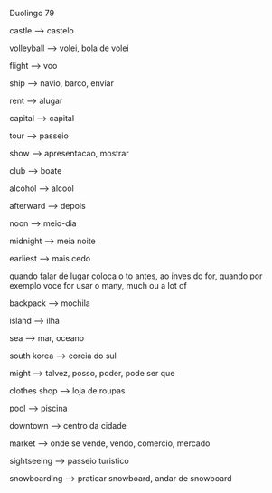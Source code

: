 <p>Duolingo 79</p>
<p>castle --> castelo</p>
<p>volleyball --> volei, bola de volei</p>
<p>flight --> voo</p>
<p>ship --> navio, barco, enviar</p>
<p>rent --> alugar</p>
<p>capital --> capital</p>
<p>tour --> passeio</p>
<p>show --> apresentacao, mostrar</p>
<p>club --> boate</p>
<p>alcohol --> alcool</p>
<p>afterward --> depois</p>
<p>noon --> meio-dia</p>
<p>midnight --> meia noite</p>
<p>earliest --> mais cedo</p>

<p>quando falar de lugar coloca o to antes, ao inves do for, quando por exemplo voce for usar o many, much ou a lot of</p>

<p>backpack --> mochila</p>
<p>island --> ilha</p>
<p>sea --> mar, oceano</p>
<p>south korea --> coreia do sul</p>
<p>might --> talvez, posso, poder, pode ser que</p>
<p>clothes shop --> loja de roupas</p>
<p>pool --> piscina</p>
<p>downtown --> centro da cidade</p>
<p>market --> onde se vende, vendo, comercio, mercado</p>
<p>sightseeing --> passeio turistico</p>
<p>snowboarding --> praticar snowboard, andar de snowboard</p>
